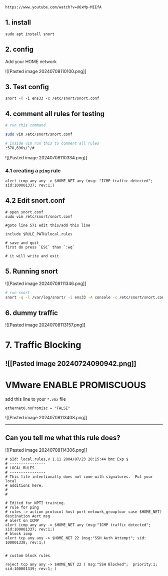 	https://www.youtube.com/watch?v=U6xMp-MIEfA

## 1. install 

`sudo apt install snort`

## 2. config 

Add your HOME network 

![[Pasted image 20240708110100.png]]

## 3. Test config 

`snort -T -i ens33 -c /etc/snort/snort.conf`

## 4. comment all rules for testing

```bash
# run this command 

sudo vim /etc/snort/snort.conf

# inside vim run this to comment all rules
:578,696s/^/#
```
![[Pasted image 20240708110334.png]]

### 4.1 creating a `ping` rule

```code
alert icmp any any -> $HOME_NET any (msg: "ICMP traffic detected"; sid:100001337; rev:1;)
```

## 4.2 Edit snort.conf 
```
# open snort.conf
sudo vim /etc/snort/snort.conf

#goto line 571 edit this/add this line 

include $RULE_PATH/local.rules

# save and quit
first do press `ESC` than `:wq` 

# it will write and exit
```


## 5. Running snort 

![[Pasted image 20240708111346.png]]

```bash
# run snort
snort -q -l /var/log/snort/ -i ens33 -A console -c /etc/snort/snort.conf
```

## 6. dummy traffic 

![[Pasted image 20240708113157.png]]

# 7. Traffic Blocking

![[Pasted image 20240724090942.png]]
---

# VMware  ENABLE PROMISCUOUS

add this line to your `*.vmx` file

```code
ethernet0.noPromisc = "FALSE"
```
![[Pasted image 20240708113408.png]]

---

## Can you tell me what this rule does?

![[Pasted image 20240708114306.png]]


```read the rules
# $Id: local.rules,v 1.11 2004/07/23 20:15:44 bmc Exp $
# ----------------
# LOCAL RULES
# ----------------
# This file intentionally does not come with signatures.  Put your local
# additions here.
#
#

# Edited for NPTI training.
# rule for ping
# rules -> action protocol host port netowrk_group(our case $HOME_NET) destination Aert msg
# alert on ICMP 
alert icmp any any -> $HOME_NET any (msg:"ICMP traffic detected"; sid:100001337; rev:1;)
# block icmp 
alert tcp any any -> $HOME_NET 22 (msg:"SSH Auth Attempt"; sid: 100001338; rev:1;)


# custom block rules

reject tcp any any -> $HOME_NET 22 ( msg:"SSH Blocked";  priority:1; sid:100001339; rev:1; )

```
